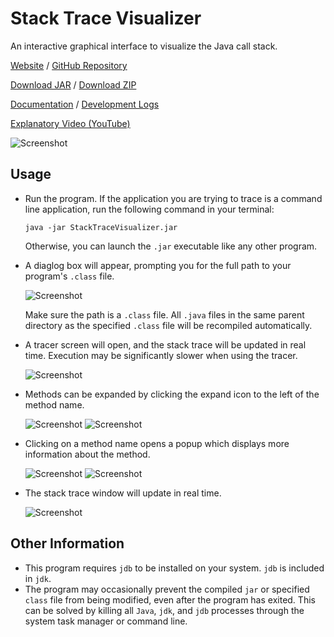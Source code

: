 # Stack Trace Visualizer
An interactive graphical interface to visualize the Java call stack.

[Website](https://kentonishi.github.io/Stack-Trace-Visualizer/)
/
[GitHub Repository](https://github.com/KentoNishi/Stack-Trace-Visualizer)

[Download JAR](https://github.com/kentonishi/Stack-Trace-Visualizer/releases/latest/download/StackTraceVisualizer.jar)
/
[Download ZIP](https://github.com/kentonishi/Stack-Trace-Visualizer/releases/latest/download/StackTraceVisualizer.zip)

[Documentation](https://kentonishi.github.io/Stack-Trace-Visualizer/docs)
/
[Development Logs](https://kentonishi.github.io/Stack-Trace-Visualizer/logs)

[Explanatory Video (YouTube)](https://www.youtube.com/watch?v=ebB0BUKtBeo)

![Screenshot](./images/screenshot.png)

## Usage
* Run the program. If the application you are trying to trace is a command line application, run the following command in your terminal:
    ```shell
    java -jar StackTraceVisualizer.jar
    ```
    Otherwise, you can launch the `.jar` executable like any other program.

* A diaglog box will appear, prompting you for the full path to your program's `.class` file. 

    ![Screenshot](./images/prompt.png)

    Make sure the path is a `.class` file. All `.java` files in the same parent directory as the specified `.class` file will be recompiled automatically.

* A tracer screen will open, and the stack trace will be updated in real time. Execution may be significantly slower when using the tracer.

    ![Screenshot](./images/trace.png)

* Methods can be expanded by clicking the expand icon to the left of the method name.

    ![Screenshot](./images/closed.png)
    ![Screenshot](./images/opened.png)

* Clicking on a method name opens a popup which displays more information about the method.

    ![Screenshot](./images/select.png)
    ![Screenshot](./images/popup.png)

* The stack trace window will update in real time.

    ![Screenshot](./images/updated.png)

## Other Information
* This program requires `jdb` to be installed on your system. `jdb` is included in `jdk`.
* The program may occasionally prevent the compiled `jar` or specified `class` file from being modified, even after the program has exited. This can be solved by killing all `Java`, `jdk`, and `jdb` processes through the system task manager or command line.